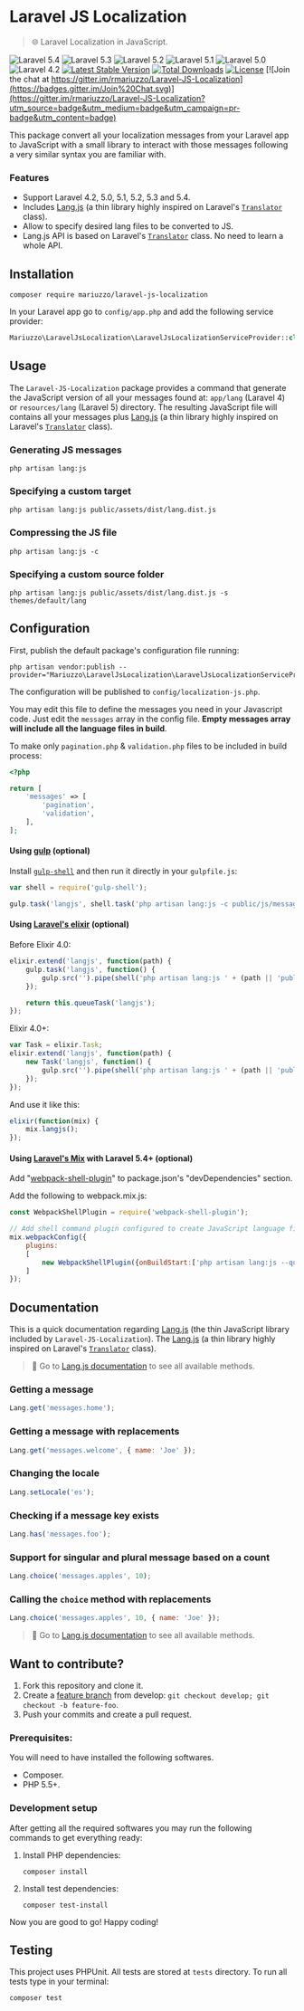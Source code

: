 # Laravel JS Localization

> 🌐 Laravel Localization in JavaScript.

![Laravel 5.4](https://img.shields.io/badge/Laravel-5.4-f4645f.svg)
![Laravel 5.3](https://img.shields.io/badge/Laravel-5.3-f4645f.svg)
![Laravel 5.2](https://img.shields.io/badge/Laravel-5.2-f4645f.svg)
![Laravel 5.1](https://img.shields.io/badge/Laravel-5.1-f4645f.svg)
![Laravel 5.0](https://img.shields.io/badge/Laravel-5.0-f4645f.svg)
![Laravel 4.2](https://img.shields.io/badge/Laravel-4.2-f4645f.svg)
[![Latest Stable Version](https://poser.pugx.org/mariuzzo/laravel-js-localization/v/stable.svg)](https://packagist.org/packages/mariuzzo/laravel-js-localization)
[![Total Downloads](https://poser.pugx.org/mariuzzo/laravel-js-localization/downloads.svg)](https://packagist.org/packages/mariuzzo/laravel-js-localization)
[![License](https://poser.pugx.org/mariuzzo/laravel-js-localization/license.svg)](https://packagist.org/packages/mariuzzo/laravel-js-localization)
[![Join the chat at https://gitter.im/rmariuzzo/Laravel-JS-Localization](https://badges.gitter.im/Join%20Chat.svg)](https://gitter.im/rmariuzzo/Laravel-JS-Localization?utm_source=badge&utm_medium=badge&utm_campaign=pr-badge&utm_content=badge)

This package convert all your localization messages from your Laravel app to JavaScript with a small library to interact with those messages following a very similar syntax you are familiar with.

### Features

 - Support Laravel 4.2, 5.0, 5.1, 5.2, 5.3 and 5.4.
 - Includes [Lang.js](https://github.com/rmariuzzo/lang.js) (a thin library highly inspired on Laravel's [`Translator`](https://laravel.com/api/5.4/Illuminate/Translation/Translator.html) class).
 - Allow to specify desired lang files to be converted to JS.
 - Lang.js API is based on Laravel's [`Translator`](https://laravel.com/api/5.4/Illuminate/Translation/Translator.html) class. No need to learn a whole API.

## Installation

```shell
composer require mariuzzo/laravel-js-localization
```

In your Laravel app go to `config/app.php` and add the following service provider:

```php
Mariuzzo\LaravelJsLocalization\LaravelJsLocalizationServiceProvider::class
```

## Usage

The `Laravel-JS-Localization` package provides a command that generate the JavaScript version of all your messages found at: `app/lang` (Laravel 4) or `resources/lang` (Laravel 5) directory. The resulting JavaScript file will contains all your messages plus [Lang.js](https://github.com/rmariuzzo/lang.js) (a thin library highly inspired on Laravel's [`Translator`](https://laravel.com/api/5.4/Illuminate/Translation/Translator.html) class).

### Generating JS messages

```shell
php artisan lang:js
```

### Specifying a custom target

```shell
php artisan lang:js public/assets/dist/lang.dist.js
```

### Compressing the JS file

```shell
php artisan lang:js -c
```

### Specifying a custom source folder

```shell
php artisan lang:js public/assets/dist/lang.dist.js -s themes/default/lang
```

## Configuration

First, publish the default package's configuration file running:

```shell
php artisan vendor:publish --provider="Mariuzzo\LaravelJsLocalization\LaravelJsLocalizationServiceProvider"
```

The configuration will be published to `config/localization-js.php`.

You may edit this file to define the messages you need in your Javascript code. Just edit the `messages` array in the config file. **Empty messages array will include all the language files in build**.

To make only `pagination.php` & `validation.php` files to be included in build process:

```php
<?php

return [
    'messages' => [
        'pagination',
        'validation',
    ],
];
```

#### Using [gulp](http://gulpjs.com/) (optional)

Install [`gulp-shell`](https://github.com/sun-zheng-an/gulp-shell) and then run it directly in your `gulpfile.js`:

```js
var shell = require('gulp-shell');

gulp.task('langjs', shell.task('php artisan lang:js -c public/js/messages.js'));
```

#### Using [Laravel's elixir](http://laravel.com/docs/elixir) (optional)
Before Elixir 4.0:

```js
elixir.extend('langjs', function(path) {
    gulp.task('langjs', function() {
        gulp.src('').pipe(shell('php artisan lang:js ' + (path || 'public/js/messages.js')));
    });

    return this.queueTask('langjs');
});
```
Elixir 4.0+:
```js
var Task = elixir.Task;
elixir.extend('langjs', function(path) {
    new Task('langjs', function() {
        gulp.src('').pipe(shell('php artisan lang:js ' + (path || 'public/js/messages.js')));
    });
});
```

And use it like this:

```js
elixir(function(mix) {
    mix.langjs();
});
```

#### Using [Laravel's Mix](https://laravel.com/docs/5.4/mix) with Laravel 5.4+ (optional)

Add "[webpack-shell-plugin](https://www.npmjs.com/package/webpack-shell-plugin)" to package.json's "devDependencies" section.

Add the following to webpack.mix.js:

```js
const WebpackShellPlugin = require('webpack-shell-plugin');

// Add shell command plugin configured to create JavaScript language file
mix.webpackConfig({
    plugins:
    [
        new WebpackShellPlugin({onBuildStart:['php artisan lang:js --quiet'], onBuildEnd:[]})
    ]
});
```

## Documentation

This is a quick documentation regarding [Lang.js](https://github.com/rmariuzzo/lang.js) (the thin JavaScript library included by `Laravel-JS-Localization`). The [Lang.js](https://github.com/rmariuzzo/lang.js) (a thin library highly inspired on Laravel's [`Translator`](https://laravel.com/api/5.3/Illuminate/Translation/Translator.html) class).

 > 💁 Go to [Lang.js documentation]([Lang.js](https://github.com/rmariuzzo/lang.js)) to see all available methods.

### Getting a message

```js
Lang.get('messages.home');
```

### Getting a message with replacements

```js
Lang.get('messages.welcome', { name: 'Joe' });
```

### Changing the locale

```js
Lang.setLocale('es');
```

### Checking if a message key exists

```js
Lang.has('messages.foo');
```

### Support for singular and plural message based on a count

```js
Lang.choice('messages.apples', 10);
```

### Calling the `choice` method with replacements

```js
Lang.choice('messages.apples', 10, { name: 'Joe' });
```

> 💁 Go to [Lang.js documentation]([Lang.js](https://github.com/rmariuzzo/lang.js)) to see all available methods.

## Want to contribute?

 1. Fork this repository and clone it.
 2. Create a [feature branch](https://guides.github.com/introduction/flow/) from develop: `git checkout develop; git checkout -b feature-foo`.
 3. Push your commits and create a pull request.

### Prerequisites:

You will need to have installed the following softwares.

 - Composer.
 - PHP 5.5+.

### Development setup

After getting all the required softwares you may run the following commands to get everything ready:

 1. Install PHP dependencies:
    ```shell
    composer install
    ```

 2. Install test dependencies:
    ```shell
    composer test-install
    ```

Now you are good to go! Happy coding!

## Testing

This project uses PHPUnit. All tests are stored at `tests` directory. To run all tests type in your terminal:

```shell
composer test
```
